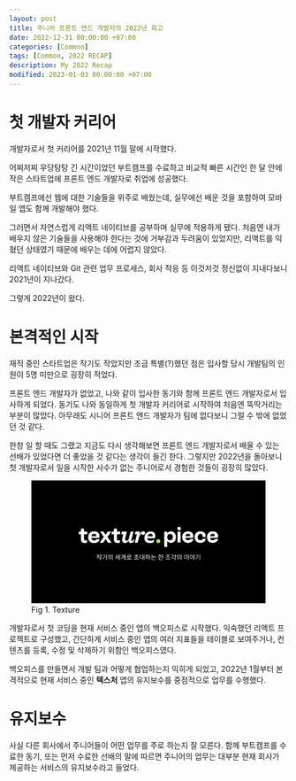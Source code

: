 ```yaml
---
layout: post
title: 주니어 프론트 엔드 개발자의 2022년 회고
date: 2022-12-31 00:00:00 +07:00
categories: [Common]
tags: [Common, 2022 RECAP]
description: My 2022 Recap
modified: 2023-01-03 00:00:00 +07:00
---
```


# 첫 개발자 커리어

개발자로서 첫 커리어를 2021년 11월 말에 시작했다.

어찌저찌 우당탕탕 긴 시간이었던 부트캠프를 수료하고 비교적 빠른 시간인 한 달 안에 작은 스타트업에 프론트 엔드 개발자로 취업에 성공했다.

부트캠프에선 웹에 대한 기술들을 위주로 배웠는데, 실무에선 배운 것을 포함하여 모바일 앱도 함께 개발해야 했다.

그러면서 자연스럽게 리액트 네이티브를 공부하며 실무에 적용하게 됐다. 처음엔 내가 배우지 않은 기술들을 사용해야 한다는 것에 거부감과 두려움이 있었지만, 리액트를 익혔던 상태였기 때문에 배우는 데에 어렵지 않았다.

리액트 네이티브와 Git 관련 업무 프로세스, 회사 적응 등 이것저것 정신없이 지내다보니 2021년이 지나갔다.

그렇게 2022년이 왔다.

# 본격적인 시작

재직 중인 스타트업은 작기도 작았지만 조금 특별(?)했던 점은 입사할 당시 개발팀의 인원이 5명 미만으로 굉장히 적었다.

프론트 엔드 개발자가 없었고, 나와 같이 입사한 동기와 함께 프론트 엔드 개발자로서 입사하게 되었다. 동기도 나와 동일하게 첫 개발자 커리어로 시작하여 처음엔 뚝딱거리는 부분이 많았다. 아무래도 시니어 프론트 엔드 개발자가 팀에 없다보니 그럴 수 밖에 없었던 것 같다.

한창 일 할 때도 그랬고 지금도 다시 생각해보면 프론트 엔드 개발자로서 배울 수 있는 선배가 있었다면 더 좋았을 것 같다는 생각이 들긴 한다. 그렇지만 2022년을 돌아보니 첫 개발자로서 일을 시작한 사수가 없는 주니어로서 경험한 것들이 굉장히 많았다.

<figure>
<img src="./../../images/pulltorefresh1.png" alt="pulltorefresh1">
<figcaption>Fig 1. Texture</figcaption>
</figure>

개발자로서 첫 코딩을 현재 서비스 중인 앱의 백오피스로 시작했다. 익숙했던 리액트 프로젝트로 구성했고, 간단하게 서비스 중인 앱의 여러 지표들을 테이블로 보여주거나, 컨텐츠를 등록, 수정 및 삭제하기 위함인 백오피스였다.

백오피스를 만들면서 개발 팀과 어떻게 협업하는지 익히게 되었고, 2022년 1월부터 본격적으로 현재 서비스 중인 **텍스처** 앱의 유지보수를 중점적으로 업무를 수행했다.

# 유지보수

사실 다른 회사에서 주니어들이 어떤 업무를 주로 하는지 잘 모른다. 함께 부트캠프를 수료한 동기, 또는 먼저 수료한 선배의 말에 따르면 주니어의 업무는 대부분 현재 회사가 제공하는 서비스의 유지보수라고 들었다.
